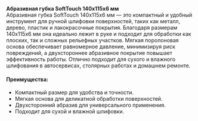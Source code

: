 **Абразивная губка SoftTouch 140x115x6 мм**  
Абразивная губка SoftTouch 140x115x6 мм — это компактный и удобный инструмент для ручной шлифовки поверхностей, таких как металл, дерево, пластик и лакокрасочные покрытия. Благодаря размерам 140x115x6 мм она идеально лежит в руке и подходит для обработки как плоских, так и сложных рельефных участков. Мягкая поролоновая основа обеспечивает равномерное давление, минимизируя риск повреждений, а двухстороннее абразивное покрытие повышает эффективность работы. Отлично подходит для сухого и влажного шлифования в автосервисах, столярных работах и домашнем ремонте.

#### Преимущества:

- Компактный размер для удобства и точности.
- Мягкая основа для деликатной обработки поверхностей.
- Двухсторонний абразив для универсального применения.
- Подходит для сухой и влажной шлифовки.
